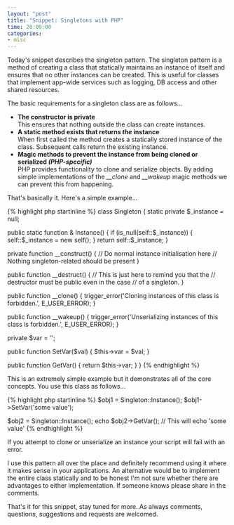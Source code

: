 ```yaml
---
layout: "post"
title: "Snippet: Singletons with PHP"
time: 20:09:00
categories:
- misc
---
```

Today's snippet describes the singleton pattern. The singleton pattern is a method of creating a class that statically maintains an instance of itself and ensures that no other instances can be created. This is useful for classes that implement app-wide services such as logging, DB access and other shared resources.

The basic requirements for a singleton class are as follows...

<ul>
	<li><strong>The constructor is private</strong><br />This ensures that nothing outside the class can create instances.</li>
	<li><strong>A static method exists that returns <em>the</em> instance</strong><br />When first called the method creates a statically stored instance of the class. Subsequent calls return the existing instance.</li>
	<li><strong>Magic methods to prevent the instance from being cloned or serialized <snall><em>(PHP-specific)</em></small></strong><br />PHP provides functionality to clone and serialize objects. By adding simple implementations of the <em>__clone</em> and <em>__wakeup</em> magic methods we can prevent this from happening.
</ul>

That's basically it. Here's a simple example...

{% highlight php startinline %}
class Singleton
{
  static private $_instance = null;

  public static function & Instance()
  {
    if (is_null(self::$_instance))
    {
      self::$_instance = new self();
    }
    return self::$_instance;
  }

  private function __construct()
  {
    // Do normal instance initialisation here
    // Nothing singleton-related should be present
  }

  public function __destruct()
  {
    // This is just here to remind you that the
    // destructor must be public even in the case
    // of a singleton.
  }

  public function __clone()
  {
    trigger_error('Cloning instances of this class is forbidden.', E_USER_ERROR);
  }

  public function __wakeup()
  {
    trigger_error('Unserializing instances of this class is forbidden.', E_USER_ERROR);
  }

  private $var = '';

  public function SetVar($val)
  {
    $this-&gt;var = $val;
  }

  public function GetVar()
  {
    return $this-&gt;var;
  }
}
{% endhighlight %}

This is an extremely simple example but it demonstrates all of the core concepts. You use this class as follows...

{% highlight php startinline %}
$obj1 = Singleton::Instance();
$obj1->SetVar('some value');

$obj2 = Singleton::Instance();
echo $obj2->GetVar(); // This will echo 'some value'
{% endhighlight %}

If you attempt to clone or unserialize an instance your script will fail with an error.

I use this pattern all over the place and definitely recommend using it where it makes sense in your applications. An alternative would be to implement the entire class statically and to be honest I'm not sure whether there are advantages to either implementation. If someone knows please share in the comments.

That's it for this snippet, stay tuned for more. As always comments, questions, suggestions and requests are welcomed.
